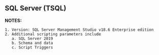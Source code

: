 ## SQL Server (TSQL)

**NOTES:**

    1. Version: SQL Server Management Studio v18.6 Enterprise edition
    2. Additional scripting parameters include
       a. SQL Server 2019
       b. Schema and data
       c. Script Triggers
